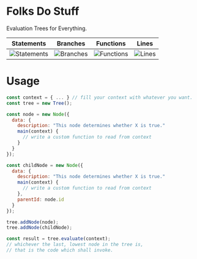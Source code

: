 # Folks Do Stuff
Evaluation Trees for Everything.

| Statements                  | Branches                | Functions                 | Lines             |
| --------------------------- | ----------------------- | ------------------------- | ----------------- |
| ![Statements](https://img.shields.io/badge/statements-93.2%25-brightgreen.svg?style=flat) | ![Branches](https://img.shields.io/badge/branches-86%25-yellow.svg?style=flat) | ![Functions](https://img.shields.io/badge/functions-92.5%25-brightgreen.svg?style=flat) | ![Lines](https://img.shields.io/badge/lines-92.96%25-brightgreen.svg?style=flat) |

# Usage 
```javascript
const context = { ... } // fill your context with whatever you want. 
const tree = new Tree();

const node = new Node({
  data: {
    description: "This node determines whether X is true." 
    main(context) { 
      // write a custom function to read from context
    }
  }
});

const childNode = new Node({
  data: {
    description: "This node determines whether X is true." 
    main(context) { 
      // write a custom function to read from context
    },
    parentId: node.id
  }
});

tree.addNode(node);
tree.addNode(childNode);

const result = tree.evaluate(context);
// whichever the last, lowest node in the tree is, 
// that is the code which shall invoke. 
```